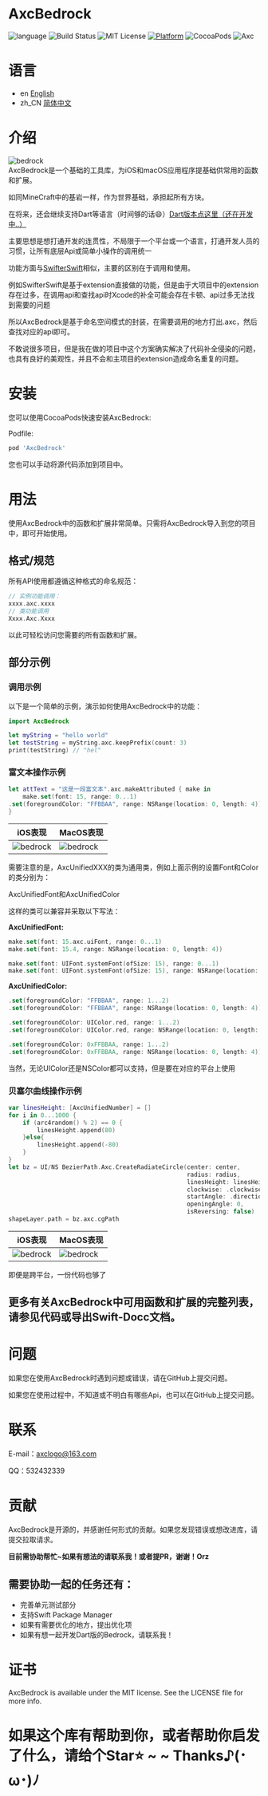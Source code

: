 # AxcBedrock
![language](https://img.shields.io/badge/Language-swift-8E44AD.svg)
![Build Status](https://img.shields.io/badge/build-passing-brightgreen.svg)
![MIT License](https://img.shields.io/github/license/mashape/apistatus.svg)
[![Platform](https://img.shields.io/cocoapods/p/AxcBedrock.svg?style=flat)](https://cocoapods.org/pods/AxcBedrock)
![CocoaPods](https://img.shields.io/badge/CocoaPods-1.12.1-brightgreen.svg)
![Axc](https://img.shields.io/badge/Axc-Kit-orange.svg)


# 语言
- en [English](./README.md)
- zh_CN [简体中文](./README.zh_CN.md)

# 介绍
![bedrock](./readme_source/bedrock.png)<br>
AxcBedrock是一个基础的工具库，为iOS和macOS应用程序提基础供常用的函数和扩展。

如同MineCraft中的基岩一样，作为世界基础，承担起所有方块。

在将来，还会继续支持Dart等语言（时间够的话😄）[Dart版本点这里（还在开发中..）](https://github.com/axclogo/AxcBedrock-Dart) 

主要思想是想打通开发的连贯性，不局限于一个平台或一个语言，打通开发人员的习惯，让所有底层Api或简单小操作的调用统一

功能方面与[SwifterSwift](https://github.com/SwifterSwift/SwifterSwift)相似，主要的区别在于调用和使用。

例如SwifterSwift是基于extension直接做的功能，但是由于大项目中的extension存在过多，在调用api和查找api时Xcode的补全可能会存在卡顿、api过多无法找到需要的问题

所以AxcBedrock是基于命名空间模式的封装，在需要调用的地方打出.axc，然后查找对应的api即可。

不敢说很多项目，但是我在做的项目中这个方案确实解决了代码补全侵染的问题，也具有良好的美观性，并且不会和主项目的extension造成命名重复的问题。


# 安装
您可以使用CocoaPods快速安装AxcBedrock:

Podfile:
```ruby
pod 'AxcBedrock'
```
您也可以手动将源代码添加到项目中。

# 用法
使用AxcBedrock中的函数和扩展非常简单。只需将AxcBedrock导入到您的项目中，即可开始使用。

## 格式/规范
所有API使用都遵循这种格式的命名规范：
```swift
// 实例功能调用：
xxxx.axc.xxxx
// 类功能调用
Xxxx.Axc.Xxxx
```
以此可轻松访问您需要的所有函数和扩展。

## 部分示例
### 调用示例
以下是一个简单的示例，演示如何使用AxcBedrock中的功能：

```swift
import AxcBedrock

let myString = "hello world"
let testString = myString.axc.keepPrefix(count: 3)
print(testString) // "hel"
```

### 富文本操作示例
```swift
let attText = "这是一段富文本".axc.makeAttributed { make in
    make.set(font: 15, range: 0...1)
.set(foregroundColor: "FFBBAA", range: NSRange(location: 0, length: 4))
}
```
| iOS表现 | MacOS表现 |
| ---------------- | ---------------- |
| ![bedrock](./readme_source/attributedText_iOS_example.png)<br>  | ![bedrock](./readme_source/attributedText_MacOS_example.png)<br>  |

需要注意的是，AxcUnifiedXXX的类为通用类，例如上面示例的设置Font和Color的类分别为：

AxcUnifiedFont和AxcUnifiedColor

这样的类可以兼容并采取以下写法：

**AxcUnifiedFont:**
```swift
make.set(font: 15.axc.uiFont, range: 0...1)
make.set(font: 15.4, range: NSRange(location: 0, length: 4))

make.set(font: UIFont.systemFont(ofSize: 15), range: 0...1)
make.set(font: UIFont.systemFont(ofSize: 15), range: NSRange(location: 0, length: 4))
```

**AxcUnifiedColor:**
```swift
.set(foregroundColor: "FFBBAA", range: 1...2)
.set(foregroundColor: "FFBBAA", range: NSRange(location: 0, length: 4))

.set(foregroundColor: UIColor.red, range: 1...2)
.set(foregroundColor: UIColor.red, range: NSRange(location: 0, length: 4))

.set(foregroundColor: 0xFFBBAA, range: 1...2)
.set(foregroundColor: 0xFFBBAA, range: NSRange(location: 0, length: 4))
```
当然，无论UIColor还是NSColor都可以支持，但是要在对应的平台上使用

### 贝塞尔曲线操作示例
```swift
var linesHeight: [AxcUnifiedNumber] = []
for i in 0...1000 {
    if (arc4random() % 2) == 0 {
        linesHeight.append(80)
    }else{
        linesHeight.append(-80)
    }
}
let bz = UI/NS BezierPath.Axc.CreateRadiateCircle(center: center,
                                                  radius: radius,
                                                  linesHeight: linesHeight,
                                                  clockwise: .clockwise,
                                                  startAngle: .direction(.left),
                                                  openingAngle: 0,
                                                  isReversing: false)
shapeLayer.path = bz.axc.cgPath
```
| iOS表现 | MacOS表现 |
| ---------------- | ---------------- |
| ![bedrock](./readme_source/bezierPath_iOS_example.png)<br>  | ![bedrock](./readme_source/bezierPath_MacOS_example.png)<br> 

即便是跨平台，一份代码也够了

## 更多有关AxcBedrock中可用函数和扩展的完整列表，请参见代码或导出Swift-Docc文档。

# 问题
如果您在使用AxcBedrock时遇到问题或错误，请在GitHub上提交问题。

如果您在使用过程中，不知道或不明白有哪些Api，也可以在GitHub上提交问题。

# 联系
E-mail：axclogo@163.com

QQ：532432339 

# 贡献
AxcBedrock是开源的，并感谢任何形式的贡献。如果您发现错误或想改进库，请提交拉取请求。

**目前需协助帮忙~如果有想法的请联系我！或者提PR，谢谢！Orz**

## 需要协助一起的任务还有：
- 完善单元测试部分
- 支持Swift Package Manager
- 如果有需要优化的地方，提出优化项
- 如果有想一起开发Dart版的Bedrock，请联系我！

# 证书
AxcBedrock is available under the MIT license. See the LICENSE file for more info.

# 如果这个库有帮助到你，或者帮助你启发了什么，请给个Star⭐️ ~ ~ Thanks♪(･ω･)ﾉ

